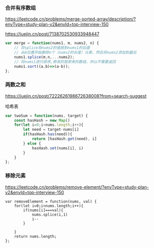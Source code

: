 ### 合并有序数组

https://leetcode.cn/problems/merge-sorted-array/description/?envType=study-plan-v2&envId=top-interview-150

https://juejin.cn/post/7138702530933948447

```javascript
var merge = function(nums1, m, nums2, n) {
    // 将splice将nums2的值放到nums1的后面
    // 从m位置开始删除n个（nums2的长度）元素，然后将nums2添加到最后
    nums1.splice(m,n,...nums2);
    // 将nums1进行排序,修改的是原来的数组，所以不需要返回
    nums1.sort((a,b)=>(a-b));
};
```



### 两数之和

https://juejin.cn/post/7222626198672638008?from=search-suggest

哈希表

```js
var twoSum = function(nums, target) {
    const hasHash = new Map()
    for(let i=0;i<nums.length;i++){
        let need = target-nums[i]
        if(hasHash.has(need)){
            return [hasHash.get(need), i]
        } else {
            hasHash.set(nums[i], i)
        }
    }
};
```





### 移除元素

https://leetcode.cn/problems/remove-element/?envType=study-plan-v2&envId=top-interview-150

```
var removeElement = function(nums, val) {
    for(let i=0;i<nums.length;i++){
        if(nums[i]===val){
            nums.splice(i,1)
            i--
        }

	}
    return nums.length;
};
```


